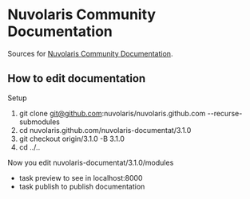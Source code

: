 # Nuvolaris Community Documentation 

Sources for [Nuvolaris Community Documentation](https://nuvolaris.github.io).


## How to edit documentation

Setup 

1. git clone git@github.com:nuvolaris/nuvolaris.github.com --recurse-submodules
2. cd nuvolaris.github.com/nuvolaris-documentat/3.1.0
3. git checkout origin/3.1.0 -B 3.1.0
4. cd ../..

Now you edit nuvolaris-documentat/3.1.0/modules

- task preview to see in localhost:8000
- task publish to publish documentation
